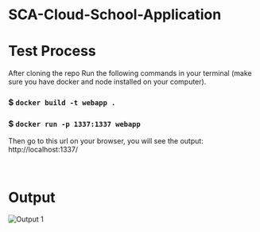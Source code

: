 # SCA-Cloud-School-Application

# Test Process

After cloning the repo
Run the following commands in your terminal (make sure you have docker and node installed on your computer).

### $ ````docker build -t webapp .````
### $ ````docker run -p 1337:1337 webapp````

Then go to this url on your browser, you will see the output: http://localhost:1337/

<br>

# Output
![Output 1](docker-output-1.png)
